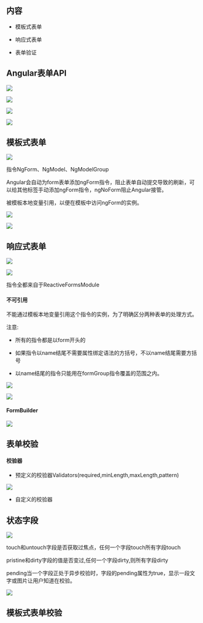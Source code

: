 ## 内容

* 模板式表单

* 响应式表单

* 表单验证

## Angular表单API

![](/assets/360截图20171024234630050.jpg)

![](/assets/360截图20171024234702839.jpg)

![](/assets/360截图20171024234903667.jpg)

![](/assets/360截图20171024235049273.jpg)

## 模板式表单

![](/assets/360截图20171025002101919.jpg)

指令NgForm、NgModel、NgModelGroup

Angular会自动为form表单添加ngForm指令，阻止表单自动提交导致的刷新，可以给其他标签手动添加ngForm指令，ngNoForm阻止Angular接管。

被模板本地变量引用，以便在模板中访问ngForm的实例。

![](/assets/360截图20171025001434065.jpg)

![](/assets/360截图20171025002253141.jpg)

## 响应式表单

![](/assets/360截图20171025085528204.jpg)

![](/assets/360截图20171025003216388.jpg)

指令全都来自于ReactiveFormsModule

#### 不可引用

不能通过模板本地变量引用这个指令的实例，为了明确区分两种表单的处理方式。

注意:

* 所有的指令都是以form开头的

* 如果指令以name结尾不需要属性绑定语法的方括号，不以name结尾需要方括号

* 以name结尾的指令只能用在formGroup指令覆盖的范围之内。

![](/assets/360截图20171025125449895.jpg)

![](/assets/360截图20171025125528991.jpg)

#### FormBuilder

![](/assets/360截图20171025130038237.jpg)

## 表单校验

#### 校验器

* 预定义的校验器Validators\(required,minLength,maxLength,pattern\)

![](/assets/360截图20171025131200552.jpg)

* 自定义的校验器

## 状态字段

![](/assets/360截图20171025142529067.jpg)

touch和untouch字段是否获取过焦点，任何一个字段touch所有字段touch

pristine和dirty字段的值是否变过,任何一个字段dirty,则所有字段dirty

pending当一个字段正处于异步校验时，字段的pending属性为true，显示一段文字或图片让用户知道在校验。

![](/assets/360截图20171025143402423.jpg)

## 模板式表单校验



